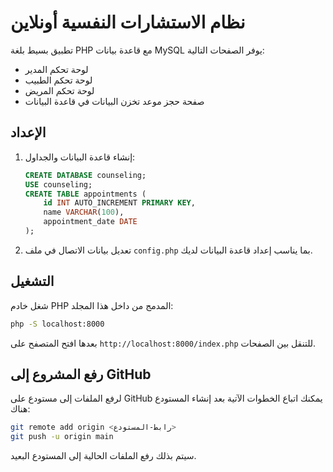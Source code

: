 # نظام الاستشارات النفسية أونلاين

تطبيق بسيط بلغة PHP مع قاعدة بيانات MySQL يوفر الصفحات التالية:

- لوحة تحكم المدير
- لوحة تحكم الطبيب
- لوحة تحكم المريض
- صفحة حجز موعد تخزن البيانات في قاعدة البيانات

## الإعداد

1. إنشاء قاعدة البيانات والجداول:
   ```sql
   CREATE DATABASE counseling;
   USE counseling;
   CREATE TABLE appointments (
       id INT AUTO_INCREMENT PRIMARY KEY,
       name VARCHAR(100),
       appointment_date DATE
   );
   ```
2. تعديل بيانات الاتصال في ملف `config.php` بما يناسب إعداد قاعدة البيانات لديك.

## التشغيل

شغل خادم PHP المدمج من داخل هذا المجلد:
```bash
php -S localhost:8000
```
بعدها افتح المتصفح على `http://localhost:8000/index.php` للتنقل بين الصفحات.

## رفع المشروع إلى GitHub

لرفع الملفات إلى مستودع على GitHub يمكنك اتباع الخطوات الآتية بعد إنشاء المستودع هناك:

```bash
git remote add origin <رابط-المستودع>
git push -u origin main
```

سيتم بذلك رفع الملفات الحالية إلى المستودع البعيد.
